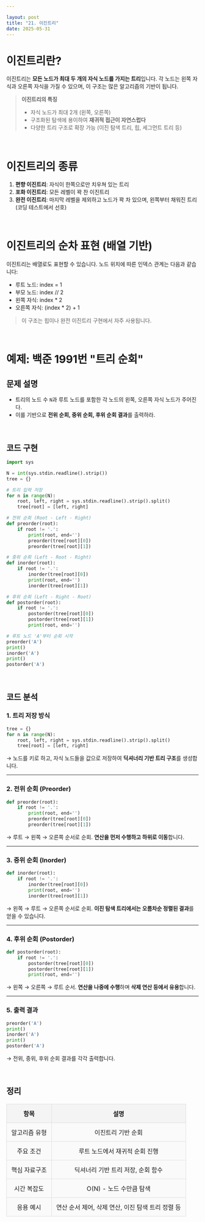 ```yaml
---

layout: post
title: "21. 이진트리"
date: 2025-05-31
---
```


# 이진트리란?

이진트리는 **모든 노드가 최대 두 개의 자식 노드를 가지는 트리**입니다. 각 노드는 왼쪽 자식과 오른쪽 자식을 가질 수 있으며, 이 구조는 많은 알고리즘의 기반이 됩니다.

> **이진트리의 특징**
>
> * 자식 노드가 최대 2개 (왼쪽, 오른쪽)
> * 구조화된 탐색에 용이하여 **재귀적 접근이 자연스럽다**
> * 다양한 트리 구조로 확장 가능 (이진 탐색 트리, 힙, 세그먼트 트리 등)

<br>

# 이진트리의 종류

1. **편향 이진트리**: 자식이 한쪽으로만 치우쳐 있는 트리
2. **포화 이진트리**: 모든 레벨이 꽉 찬 이진트리
3. **완전 이진트리**: 마지막 레벨을 제외하고 노드가 꽉 차 있으며, 왼쪽부터 채워진 트리 (코딩 테스트에서 선호)

<br>

# 이진트리의 순차 표현 (배열 기반)

이진트리는 배열로도 표현할 수 있습니다. 노드 위치에 따른 인덱스 관계는 다음과 같습니다:

* 루트 노드: index = 1
* 부모 노드: index // 2
* 왼쪽 자식: index \* 2
* 오른쪽 자식: (index \* 2) + 1

> 이 구조는 힙이나 완전 이진트리 구현에서 자주 사용됩니다.

<br>

# 예제: 백준 1991번 "트리 순회"

## 문제 설명

* 트리의 노드 수 `N`과 루트 노드를 포함한 각 노드의 왼쪽, 오른쪽 자식 노드가 주어진다.
* 이를 기반으로 **전위 순회, 중위 순회, 후위 순회 결과**를 출력하라.

<br>

## 코드 구현

```python
import sys

N = int(sys.stdin.readline().strip())
tree = {}

# 트리 입력 저장
for n in range(N):
    root, left, right = sys.stdin.readline().strip().split()
    tree[root] = [left, right]

# 전위 순회 (Root - Left - Right)
def preorder(root):
    if root != '.':
        print(root, end='')
        preorder(tree[root][0])
        preorder(tree[root][1])

# 중위 순회 (Left - Root - Right)
def inorder(root):
    if root != '.':
        inorder(tree[root][0])
        print(root, end='')
        inorder(tree[root][1])

# 후위 순회 (Left - Right - Root)
def postorder(root):
    if root != '.':
        postorder(tree[root][0])
        postorder(tree[root][1])
        print(root, end='')

# 루트 노드 'A'부터 순회 시작
preorder('A')
print()
inorder('A')
print()
postorder('A')
```

<br>

## 코드 분석

### 1. 트리 저장 방식

```python
tree = {}
for n in range(N):
    root, left, right = sys.stdin.readline().strip().split()
    tree[root] = [left, right]
```

→ 노드를 키로 하고, 자식 노드들을 값으로 저장하여 **딕셔너리 기반 트리 구조**를 생성합니다.

---

### 2. 전위 순회 (Preorder)

```python
def preorder(root):
    if root != '.':
        print(root, end='')
        preorder(tree[root][0])
        preorder(tree[root][1])
```

→ 루트 → 왼쪽 → 오른쪽 순서로 순회. **연산을 먼저 수행하고 하위로 이동**합니다.

---

### 3. 중위 순회 (Inorder)

```python
def inorder(root):
    if root != '.':
        inorder(tree[root][0])
        print(root, end='')
        inorder(tree[root][1])
```

→ 왼쪽 → 루트 → 오른쪽 순서로 순회. **이진 탐색 트리에서는 오름차순 정렬된 결과**를 얻을 수 있습니다.

---

### 4. 후위 순회 (Postorder)

```python
def postorder(root):
    if root != '.':
        postorder(tree[root][0])
        postorder(tree[root][1])
        print(root, end='')
```

→ 왼쪽 → 오른쪽 → 루트 순서. **연산을 나중에 수행**하며 **삭제 연산 등에서 유용**합니다.

---

### 5. 출력 결과

```python
preorder('A')
print()
inorder('A')
print()
postorder('A')
```

→ 전위, 중위, 후위 순회 결과를 각각 출력합니다.

<br>

## 정리

| 항목      | 설명                             |
| ------- | ------------------------------ |
| 알고리즘 유형 | 이진트리 기반 순회                     |
| 주요 조건   | 루트 노드에서 재귀적 순회 진행              |
| 핵심 자료구조 | 딕셔너리 기반 트리 저장, 순회 함수           |
| 시간 복잡도  | O(N) - 노드 수만큼 탐색               |
| 응용 예시   | 연산 순서 제어, 삭제 연산, 이진 탐색 트리 정렬 등 |

<style>
  table {
    width: 100%;
    border-collapse: collapse;
    margin: 20px 0;
  }
  th, td {
    border: 2px solid #333;
    padding: 12px;
    text-align: center;
  }
  th {
    background-color: #f4f4f4;
    font-weight: bold;
  }
  td {
    background-color: #fafafa;
  }
  table th, table td {
    border: 1px solid #ddd;
  }
</style>
